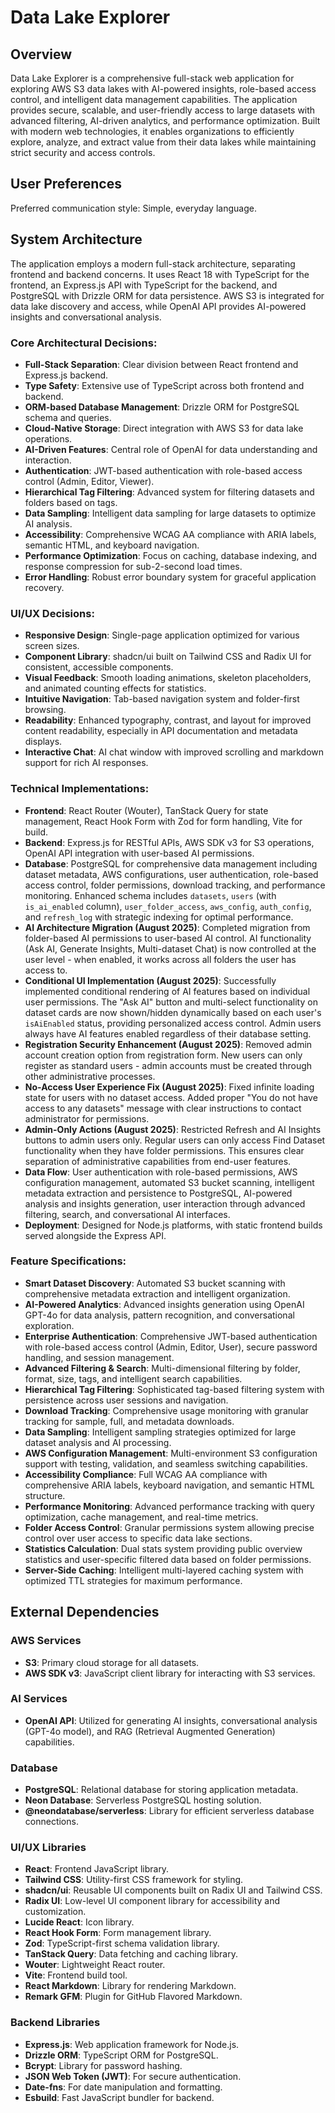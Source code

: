 # Data Lake Explorer

## Overview

Data Lake Explorer is a comprehensive full-stack web application for exploring AWS S3 data lakes with AI-powered insights, role-based access control, and intelligent data management capabilities. The application provides secure, scalable, and user-friendly access to large datasets with advanced filtering, AI-driven analytics, and performance optimization. Built with modern web technologies, it enables organizations to efficiently explore, analyze, and extract value from their data lakes while maintaining strict security and access controls.

## User Preferences

Preferred communication style: Simple, everyday language.

## System Architecture

The application employs a modern full-stack architecture, separating frontend and backend concerns. It uses React 18 with TypeScript for the frontend, an Express.js API with TypeScript for the backend, and PostgreSQL with Drizzle ORM for data persistence. AWS S3 is integrated for data lake discovery and access, while OpenAI API provides AI-powered insights and conversational analysis.

### Core Architectural Decisions:
- **Full-Stack Separation**: Clear division between React frontend and Express.js backend.
- **Type Safety**: Extensive use of TypeScript across both frontend and backend.
- **ORM-based Database Management**: Drizzle ORM for PostgreSQL schema and queries.
- **Cloud-Native Storage**: Direct integration with AWS S3 for data lake operations.
- **AI-Driven Features**: Central role of OpenAI for data understanding and interaction.
- **Authentication**: JWT-based authentication with role-based access control (Admin, Editor, Viewer).
- **Hierarchical Tag Filtering**: Advanced system for filtering datasets and folders based on tags.
- **Data Sampling**: Intelligent data sampling for large datasets to optimize AI analysis.
- **Accessibility**: Comprehensive WCAG AA compliance with ARIA labels, semantic HTML, and keyboard navigation.
- **Performance Optimization**: Focus on caching, database indexing, and response compression for sub-2-second load times.
- **Error Handling**: Robust error boundary system for graceful application recovery.

### UI/UX Decisions:
- **Responsive Design**: Single-page application optimized for various screen sizes.
- **Component Library**: shadcn/ui built on Tailwind CSS and Radix UI for consistent, accessible components.
- **Visual Feedback**: Smooth loading animations, skeleton placeholders, and animated counting effects for statistics.
- **Intuitive Navigation**: Tab-based navigation system and folder-first browsing.
- **Readability**: Enhanced typography, contrast, and layout for improved content readability, especially in API documentation and metadata displays.
- **Interactive Chat**: AI chat window with improved scrolling and markdown support for rich AI responses.

### Technical Implementations:
- **Frontend**: React Router (Wouter), TanStack Query for state management, React Hook Form with Zod for form handling, Vite for build.
- **Backend**: Express.js for RESTful APIs, AWS SDK v3 for S3 operations, OpenAI API integration with user-based AI permissions.
- **Database**: PostgreSQL for comprehensive data management including dataset metadata, AWS configurations, user authentication, role-based access control, folder permissions, download tracking, and performance monitoring. Enhanced schema includes `datasets`, `users` (with `is_ai_enabled` column), `user_folder_access`, `aws_config`, `auth_config`, and `refresh_log` with strategic indexing for optimal performance.
- **AI Architecture Migration (August 2025)**: Completed migration from folder-based AI permissions to user-based AI control. AI functionality (Ask AI, Generate Insights, Multi-dataset Chat) is now controlled at the user level - when enabled, it works across all folders the user has access to.
- **Conditional UI Implementation (August 2025)**: Successfully implemented conditional rendering of AI features based on individual user permissions. The "Ask AI" button and multi-select functionality on dataset cards are now shown/hidden dynamically based on each user's `isAiEnabled` status, providing personalized access control. Admin users always have AI features enabled regardless of their database setting.
- **Registration Security Enhancement (August 2025)**: Removed admin account creation option from registration form. New users can only register as standard users - admin accounts must be created through other administrative processes.
- **No-Access User Experience Fix (August 2025)**: Fixed infinite loading state for users with no dataset access. Added proper "You do not have access to any datasets" message with clear instructions to contact administrator for permissions.
- **Admin-Only Actions (August 2025)**: Restricted Refresh and AI Insights buttons to admin users only. Regular users can only access Find Dataset functionality when they have folder permissions. This ensures clear separation of administrative capabilities from end-user features.
- **Data Flow**: User authentication with role-based permissions, AWS configuration management, automated S3 bucket scanning, intelligent metadata extraction and persistence to PostgreSQL, AI-powered analysis and insights generation, user interaction through advanced filtering, search, and conversational AI interfaces.
- **Deployment**: Designed for Node.js platforms, with static frontend builds served alongside the Express API.

### Feature Specifications:
- **Smart Dataset Discovery**: Automated S3 bucket scanning with comprehensive metadata extraction and intelligent organization.
- **AI-Powered Analytics**: Advanced insights generation using OpenAI GPT-4o for data analysis, pattern recognition, and conversational exploration.
- **Enterprise Authentication**: Comprehensive JWT-based authentication with role-based access control (Admin, Editor, User), secure password handling, and session management.
- **Advanced Filtering & Search**: Multi-dimensional filtering by folder, format, size, tags, and intelligent search capabilities.
- **Hierarchical Tag Filtering**: Sophisticated tag-based filtering system with persistence across user sessions and navigation.
- **Download Tracking**: Comprehensive usage monitoring with granular tracking for sample, full, and metadata downloads.
- **Data Sampling**: Intelligent sampling strategies optimized for large dataset analysis and AI processing.
- **AWS Configuration Management**: Multi-environment S3 configuration support with testing, validation, and seamless switching capabilities.
- **Accessibility Compliance**: Full WCAG AA compliance with comprehensive ARIA labels, keyboard navigation, and semantic HTML structure.
- **Performance Monitoring**: Advanced performance tracking with query optimization, cache management, and real-time metrics.
- **Folder Access Control**: Granular permissions system allowing precise control over user access to specific data lake sections.
- **Statistics Calculation**: Dual stats system providing public overview statistics and user-specific filtered data based on folder permissions.
- **Server-Side Caching**: Intelligent multi-layered caching system with optimized TTL strategies for maximum performance.

## External Dependencies

### AWS Services
- **S3**: Primary cloud storage for all datasets.
- **AWS SDK v3**: JavaScript client library for interacting with S3 services.

### AI Services
- **OpenAI API**: Utilized for generating AI insights, conversational analysis (GPT-4o model), and RAG (Retrieval Augmented Generation) capabilities.

### Database
- **PostgreSQL**: Relational database for storing application metadata.
- **Neon Database**: Serverless PostgreSQL hosting solution.
- **@neondatabase/serverless**: Library for efficient serverless database connections.

### UI/UX Libraries
- **React**: Frontend JavaScript library.
- **Tailwind CSS**: Utility-first CSS framework for styling.
- **shadcn/ui**: Reusable UI components built on Radix UI and Tailwind CSS.
- **Radix UI**: Low-level UI component library for accessibility and customization.
- **Lucide React**: Icon library.
- **React Hook Form**: Form management library.
- **Zod**: TypeScript-first schema validation library.
- **TanStack Query**: Data fetching and caching library.
- **Wouter**: Lightweight React router.
- **Vite**: Frontend build tool.
- **React Markdown**: Library for rendering Markdown.
- **Remark GFM**: Plugin for GitHub Flavored Markdown.

### Backend Libraries
- **Express.js**: Web application framework for Node.js.
- **Drizzle ORM**: TypeScript ORM for PostgreSQL.
- **Bcrypt**: Library for password hashing.
- **JSON Web Token (JWT)**: For secure authentication.
- **Date-fns**: For date manipulation and formatting.
- **Esbuild**: Fast JavaScript bundler for backend.